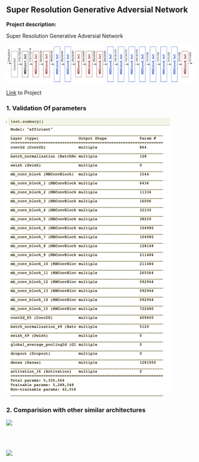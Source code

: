 ## Super Resolution Generative Adversial Network 

**Project description:** 

Super Resolution Generative Adversial Network 

<img src="images/efficient/efficient_blocks.png?raw=true"/>

<a href='https://github.com/rlrahulkanojia/cifar_efficient'>Link</a> to Project 


### 1. Validation Of parameters

<img src="images/efficient/params_2.png?raw=true"/>
<!-- 
```javascript
if (isAwesome){
  return true
}
``` -->

### 2. Comparision with other similar architectures

<img src="images/efficient/compare.png?raw=true"/>

<br><br>

<img src="images/efficient/params.png?raw=true"/>
<!-- ```javascript
if (isAwesome){
  return true
}
``` -->

